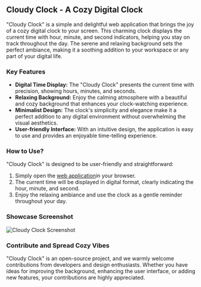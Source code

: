 ## Cloudy Clock - A Cozy Digital Clock

"Cloudy Clock" is a simple and delightful web application that brings the joy of a cozy digital clock to your screen. This charming clock displays the current time with hour, minute, and second indicators, helping you stay on track throughout the day. The serene and relaxing background sets the perfect ambiance, making it a soothing addition to your workspace or any part of your digital life.

### Key Features
- **Digital Time Display:** The "Cloudy Clock" presents the current time with precision, showing hours, minutes, and seconds.
- **Relaxing Background:** Enjoy the calming atmosphere with a beautiful and cozy background that enhances your clock-watching experience.
- **Minimalist Design:** The clock's simplicity and elegance make it a perfect addition to any digital environment without overwhelming the visual aesthetics.
- **User-friendly Interface:** With an intuitive design, the application is easy to use and provides an enjoyable time-telling experience.

### How to Use?
"Cloudy Clock" is designed to be user-friendly and straightforward:
1. Simply open the [web application](https://scergun.github.io/Cloudy-Clock/)in your browser.
2. The current time will be displayed in digital format, clearly indicating the hour, minute, and second.
3. Enjoy the relaxing ambiance and use the clock as a gentle reminder throughout your day.

### Showcase Screenshot
![Cloudy Clock Screenshot](https://i.imgur.com/KOfVyEa.png)

### Contribute and Spread Cozy Vibes
"Cloudy Clock" is an open-source project, and we warmly welcome contributions from developers and design enthusiasts. Whether you have ideas for improving the background, enhancing the user interface, or adding new features, your contributions are highly appreciated.


